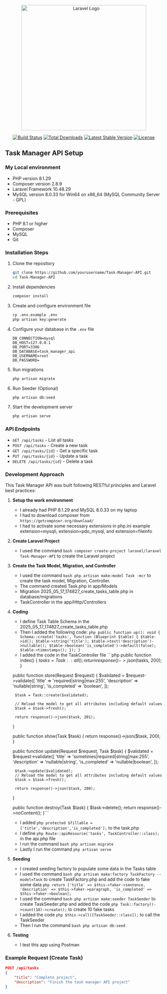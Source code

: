 <p align="center"><a href="https://laravel.com" target="_blank"><img src="https://raw.githubusercontent.com/laravel/art/master/logo-lockup/5%20SVG/2%20CMYK/1%20Full%20Color/laravel-logolockup-cmyk-red.svg" width="400" alt="Laravel Logo"></a></p>

<p align="center">
<a href="https://github.com/laravel/framework/actions"><img src="https://github.com/laravel/framework/workflows/tests/badge.svg" alt="Build Status"></a>
<a href="https://packagist.org/packages/laravel/framework"><img src="https://img.shields.io/packagist/dt/laravel/framework" alt="Total Downloads"></a>
<a href="https://packagist.org/packages/laravel/framework"><img src="https://img.shields.io/packagist/v/laravel/framework" alt="Latest Stable Version"></a>
<a href="https://packagist.org/packages/laravel/framework"><img src="https://img.shields.io/packagist/l/laravel/framework" alt="License"></a>
</p>

## Task Manager API Setup

### My Local environment

- PHP version 8.1.29
- Composer version 2.8.9
- Laravel Framework 10.48.29
- MySQL version 8.0.33 for Win64 on x86_64 (MySQL Community Server - GPL)

### Prerequisites

- PHP 8.1 or higher
- Composer
- MySQL
- Git

### Installation Steps

1. Clone the repository

   ```bash
   git clone https://github.com/yourusername/Task-Manager-API.git
   cd Task-Manager-API
   ```

2. Install dependencies

   ```bash
   composer install
   ```

3. Create and configure environment file

   ```bash
   cp .env.example .env
   php artisan key:generate
   ```

4. Configure your database in the `.env` file

   ```text
   DB_CONNECTION=mysql
   DB_HOST=127.0.0.1
   DB_PORT=3306
   DB_DATABASE=task_manager_api
   DB_USERNAME=root
   DB_PASSWORD=
   ```

5. Run migrations

   ```bash
   php artisan migrate
   ```

6. Run Seeder (Optional)

    ```bash
    php artisan db:seed
    ```

7. Start the development server

   ```bash
   php artisan serve
   ```

### API Endpoints

- `GET /api/tasks` - List all tasks
- `POST /api/tasks` - Create a new task
- `GET /api/tasks/{id}` - Get a specific task
- `PUT /api/tasks/{id}` - Update a task
- `DELETE /api/tasks/{id}` - Delete a task

### Development Approach

This Task Manager API was built following RESTful principles and Laravel best practices:

1. **Setup the work environment**
    - I already had PHP 8.1.29 and MySQL 8.0.33 on my laptop
    - I had to download composer from ``https://getcomposer.org/download/``
    - I had to activate some necessary extensions in php.ini example extension=mysqli, extension=pdo_mysql, and extension=fileinfo

2. **Create Laravel Project**
   - I used the command ```bash composer create-project laravel/laravel Task-Manager-API``` to create the Laravel project

3. **Create the Task Model, Migration, and Controller**
   - I used the command ```bash php artisan make:model Task -mcr``` to create the task model, Migration, Controller.
   - The command created Task.php in app/Models
   - Migration 2025_05_17_174827_create_tasks_table.php in database/migrations
   - TaskController in the app/Http/Controllers

4. **Coding**
   - I define Task Table Schema in the 2025_05_17_174827_create_tasks_table.php
   - Then I added the following code: ```php
      public function up(): void
    {
        Schema::create('tasks', function (Blueprint $table) {
            $table->id();
            $table->string('title');
            $table->text('description')->nullable();
            $table->boolean('is_completed')->default(false);
            $table->timestamps();
        });
    }```
   - I added the code in the TaskController file ```php
    public function index()
    {
        $tasks = Task::all();
        return response()->json($tasks, 200);
    }

    public function store(Request $request)
    {
        $validated = $request->validate([
            'title' => 'required|string|max:255',
            'description' => 'nullable|string',
            'is_completed' => 'boolean',
        ]);

        $task = Task::create($validated);

        // Reload the model to get all attributes including default values
        $task = $task->fresh();

        return response()->json($task, 201);
    }

    public function show(Task $task)
    {
        return response()->json($task, 200);
    }

    public function update(Request $request, Task $task)
    {
        $validated = $request->validate([
            'title' => 'sometimes|required|string|max:255',
            'description' => 'nullable|string',
            'is_completed' => 'nullable|boolean',
        ]);

        $task->update($validated);
        // Reload the model to get all attributes including default values
        $task = $task->fresh();

        return response()->json($task, 200);
    }

    public function destroy(Task $task)
    {
        $task->delete();
        return response()->noContent();
    }```
    - I added ```php protected $fillable = ['title','description','is_completed'];``` to the task.php
    - I define ```php Route::apiResource('tasks', TaskController::class);``` in the api.php file
    - I run the command ```bash php artisan migrate```
    - Lastly I run the command ```php artisan serve```

5. **Seeding**
   - I created seeding factory to populate some data in the Tasks table
   - I used the command ```bash php artisan make:factory TaskFactory --model=Task``` to create TaskFactory.php and add the code to fake some data ```php return ['title' => $this->faker->sentence, 'description' => $this->faker->paragraph, 'is_completed' => $this->faker->boolean];```
   - I used the command ```bash php artisan make:seeder TaskSeeder``` to create TaskSeeder.php and added the code ```php Task::factory()->count(10)->create();``` to create 10 fake tasks
   - I added the code ```php $this->call([TaskSeeder::class]);``` to call the TaskSeeder
   - Then I run the command ```bash php artisan db:seed```

6. **Testing**
   - I test this app using Postman

### Example Request (Create Task)

```json
POST /api/tasks
{
    "title": "Complete project",
    "description": "Finish the task manager API project"
}
```
